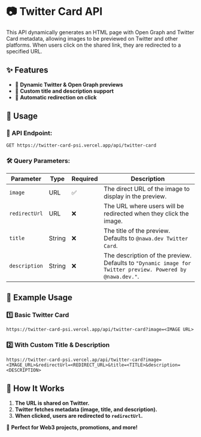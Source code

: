 # 📷 Twitter Card API

This API dynamically generates an HTML page with Open Graph and Twitter Card metadata, allowing images to be previewed on Twitter and other platforms. When users click on the shared link, they are redirected to a specified URL.

## ✨ Features
- 📌 **Dynamic Twitter & Open Graph previews**  
- 🎯 **Custom title and description support**  
- 🔗 **Automatic redirection on click**  

## 🚀 Usage

### 📡 API Endpoint:
```
GET https://twitter-card-psi.vercel.app/api/twitter-card
```

### 🛠 Query Parameters:
| Parameter     | Type   | Required | Description |
|--------------|--------|----------|-------------|
| `image`      | URL    | ✅       | The direct URL of the image to display in the preview. |
| `redirectUrl` | URL    | ❌       | The URL where users will be redirected when they click the image. |
| `title`      | String | ❌       | The title of the preview. Defaults to `@nawa.dev Twitter Card`. |
| `description` | String | ❌       | The description of the preview. Defaults to `"Dynamic image for Twitter preview. Powered by @nawa.dev."`. |

## 📌 Example Usage

### 1️⃣ **Basic Twitter Card**
```url
https://twitter-card-psi.vercel.app/api/twitter-card?image=<IMAGE URL>
```

### 2️⃣ **With Custom Title & Description**
```url
https://twitter-card-psi.vercel.ap/api/twitter-card?image=<IMAGE_URL>&redirectUrl=<REDIRECT_URL>&title=<TITLE>&description=<DESCRIPTION>
```

## 📜 How It Works
1. **The URL is shared on Twitter.**  
2. **Twitter fetches metadata (image, title, and description).**  
3. **When clicked, users are redirected to `redirectUrl`.**  

🚀 **Perfect for Web3 projects, promotions, and more!**
